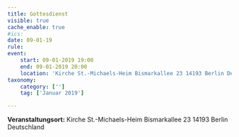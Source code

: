 ```yaml
---
title: Gottesdienst
visible: true
cache_enable: true
#ics: 
date: 09-01-19
rule: 
event:
	start: 09-01-2019 19:00
	end: 09-01-2019 20:00
	location: 'Kirche St.-Michaels-Heim Bismarkallee 23 14193 Berlin Deutschland'
taxonomy:
	category: ['']
	tag: ['Januar 2019']

---
```




**Veranstaltungsort:** Kirche St.-Michaels-Heim
Bismarkallee 23
14193 Berlin
Deutschland


